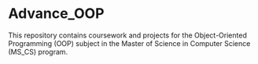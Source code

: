 # Advance_OOP
This repository contains coursework and projects for the Object-Oriented Programming (OOP) subject in the Master of Science in Computer Science (MS_CS) program.
